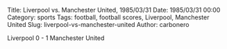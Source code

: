 Title: Liverpool vs. Manchester United, 1985/03/31
Date: 1985/03/31 00:00
Category: sports
Tags: football, football scores, Liverpool, Manchester United
Slug: liverpool-vs-manchester-united
Author: carbonero


Liverpool 0 - 1 Manchester United
